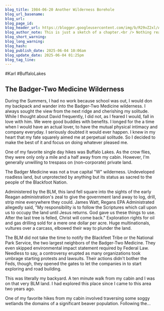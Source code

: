 ```yaml
---
blog_title: 1984-06-20 Another Wilderness Borehole
blog_url_basename: 
blog_url: 
blog_page_id: 
blog_header_url: https://blogger.googleusercontent.com/img/b/R29vZ2xl/AVvXsEhssRSkhINNCHFS30xtTYnLh5yrG51fJHoti8PYwmEofDcnDda8Cmi_qVh9B-bUKPA7VHD5aE8gwc4MRaaJt51Gj4zExcmNLEq40_HKdl5ZUbl3xTAuFdxqFhOk1DHeizW4-ln10udrNAm4nLnMiz-zdVy3Z6zt3gXQtLCAIDIXMraOBL683ToIqw/s1600/wilderness.borehole.png
blog_author_note: This is just a sketch of a chapter.<br /> Nothing really to see here right now.
blog_short_warning: 
blog_long_warning: 
blog_hash: 
blog_publish_date: 2025-06-04 10:06am
blog_update_date: 2025-06-04 01:25pm
blog_tag_line:
---
```

#Karl #BuffaloLakes
## The Badger-Two Medicine Wilderness

During the Summers, I had no work because school was out, I would don my backpack and wander into the Badger-Two Medicine wilderness. I always sought the view from the next ridge and cherishing my solitude. While I thought about David frequently, I did not, as I feared I would, fall in love with him. We were good buddies with benefits. I longed for the a time when I would have an actual lover, to have the mutual physical intimacy and company everyday. I seriously doubted it would ever happen. I knew in my heart that my fate squarely aimed me at perpetual solitude. So I decided to make the best of it and focus on doing whatever pleased me.

One of my favorite single day hikes was Buffalo Lakes. As the crow flies, they were only only a mile and a half away from my cabin. However, I'm generally unwilling to trespass on (non-corporate) private land. 

The Badger Medicine was not a true capital "W" wilderness. Undeveloped roadless land, but unprotected by anything but its status as sacred to the people of the Blackfoot Nation. 

Administered by the BLM, this land fell square into the sights of the early Reagan administration's zeal to give the government land away to log, drill, strip mine everywhere they could. James Watt, Regans EPA Administrated allegedly said, "My responsibility is to follow the Scriptures which call upon us to occupy the land until Jesus returns. God gave us these things to use. After the last tree is felled, Christ will come back." Exploration rights for oil and gas drilling sold for a mere one dollar per acre. Huge multinationals, vultures over a carcass, elbowed their way to plunder the land.

The BLM did not take the time to notify the Blackfeet Tribe or the National Park Service, the two largest neighbors of the Badger-Two Medicine. They even skipped environmental impact statement required by Federal Law. Needless to say, a controversy erupted as many organizations took umbrage starting protests and lawsuits. Their actions didn't bother the Feds, though, they opened the gates to let the companies in to start exploring and road building. 

This was literally my backyard. A ten minute walk from my cabin and I was on that very BLM land. I had explored this place since I came to this area two years ago. 

One of my favorite hikes from my cabin involved traversing some soggy wetlands the domains of a significant beaver population. Following the...